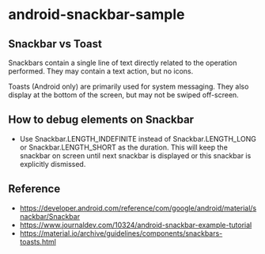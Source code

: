 # android-snackbar-sample

## Snackbar vs Toast

Snackbars contain a single line of text directly related to the operation performed. They may contain a text action, but no icons.

Toasts (Android only) are primarily used for system messaging. They also display at the bottom of the screen, but may not be swiped off-screen.

## How to debug elements on Snackbar

- Use Snackbar.LENGTH_INDEFINITE instead of Snackbar.LENGTH_LONG or Snackbar.LENGTH_SHORT as the duration. This will keep the snackbar on screen until next snackbar is displayed or this snackbar is explicitly dismissed.

## Reference
- https://developer.android.com/reference/com/google/android/material/snackbar/Snackbar
- https://www.journaldev.com/10324/android-snackbar-example-tutorial
- https://material.io/archive/guidelines/components/snackbars-toasts.html
